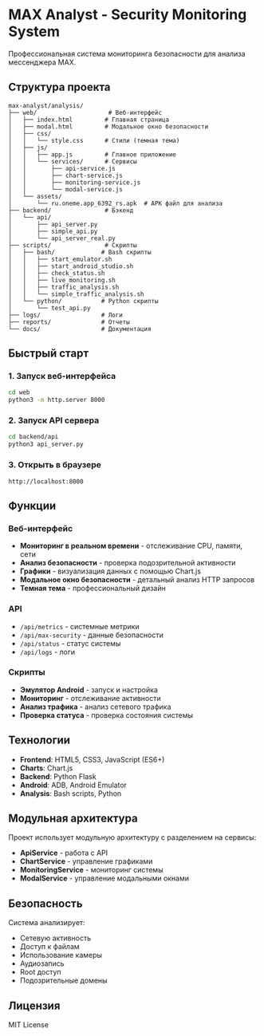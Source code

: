 # MAX Analyst - Security Monitoring System

Профессиональная система мониторинга безопасности для анализа мессенджера MAX.

## Структура проекта

```
max-analyst/analysis/
├── web/                    # Веб-интерфейс
│   ├── index.html         # Главная страница
│   ├── modal.html         # Модальное окно безопасности
│   ├── css/
│   │   └── style.css      # Стили (темная тема)
│   ├── js/
│   │   ├── app.js         # Главное приложение
│   │   └── services/      # Сервисы
│   │       ├── api-service.js
│   │       ├── chart-service.js
│   │       ├── monitoring-service.js
│   │       └── modal-service.js
│   └── assets/
│       └── ru.oneme.app_6392_rs.apk  # APK файл для анализа
├── backend/               # Бэкенд
│   └── api/
│       ├── api_server.py
│       ├── simple_api.py
│       └── api_server_real.py
├── scripts/               # Скрипты
│   ├── bash/             # Bash скрипты
│   │   ├── start_emulator.sh
│   │   ├── start_android_studio.sh
│   │   ├── check_status.sh
│   │   ├── live_monitoring.sh
│   │   ├── traffic_analysis.sh
│   │   └── simple_traffic_analysis.sh
│   └── python/           # Python скрипты
│       └── test_api.py
├── logs/                 # Логи
├── reports/              # Отчеты
└── docs/                 # Документация
```

## Быстрый старт

### 1. Запуск веб-интерфейса
```bash
cd web
python3 -m http.server 8000
```

### 2. Запуск API сервера
```bash
cd backend/api
python3 api_server.py
```

### 3. Открыть в браузере
```
http://localhost:8000
```

## Функции

### Веб-интерфейс
- **Мониторинг в реальном времени** - отслеживание CPU, памяти, сети
- **Анализ безопасности** - проверка подозрительной активности
- **Графики** - визуализация данных с помощью Chart.js
- **Модальное окно безопасности** - детальный анализ HTTP запросов
- **Темная тема** - профессиональный дизайн

### API
- `/api/metrics` - системные метрики
- `/api/max-security` - данные безопасности
- `/api/status` - статус системы
- `/api/logs` - логи

### Скрипты
- **Эмулятор Android** - запуск и настройка
- **Мониторинг** - отслеживание активности
- **Анализ трафика** - анализ сетевого трафика
- **Проверка статуса** - проверка состояния системы

## Технологии

- **Frontend**: HTML5, CSS3, JavaScript (ES6+)
- **Charts**: Chart.js
- **Backend**: Python Flask
- **Android**: ADB, Android Emulator
- **Analysis**: Bash scripts, Python

## Модульная архитектура

Проект использует модульную архитектуру с разделением на сервисы:

- **ApiService** - работа с API
- **ChartService** - управление графиками
- **MonitoringService** - мониторинг системы
- **ModalService** - управление модальными окнами

## Безопасность

Система анализирует:
- Сетевую активность
- Доступ к файлам
- Использование камеры
- Аудиозапись
- Root доступ
- Подозрительные домены

## Лицензия

MIT License

